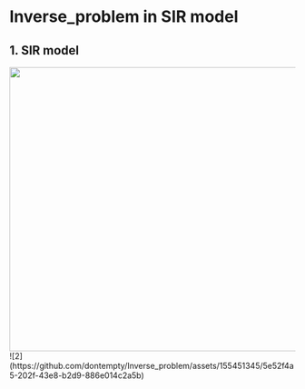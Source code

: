 # Inverse_problem in SIR model

## 1. SIR model
<img src="https://github.com/dontempty/Inverse_problem/assets/155451345/48fb09bc-691c-4171-abf7-4e6938985a8a.png" width="600" height="500"/>
![2](https://github.com/dontempty/Inverse_problem/assets/155451345/5e52f4a5-202f-43e8-b2d9-886e014c2a5b)
